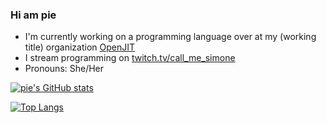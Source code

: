 ### Hi am pie

- I'm currently working on a programming language over at my (working title) organization [OpenJIT](https://github.com/OpenJIT)
- I stream programming on [twitch.tv/call_me_simone](https://twitch.tv/call_me_simone)
- Pronouns: She/Her

[![pie's GitHub stats](https://github-readme-stats.vercel.app/api?username=walterpie)](https://github.com/anuraghazra/github-readme-stats)

[![Top Langs](https://github-readme-stats.vercel.app/api/top-langs/?username=walterpie)](https://github.com/anuraghazra/github-readme-stats)
